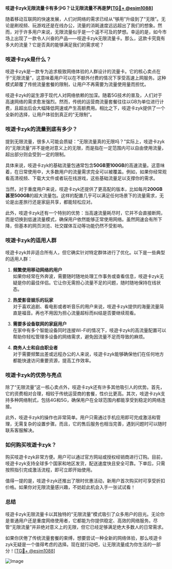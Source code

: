 **吱遊卡zyk无限流量卡有多少G？让无限流量不再是梦[[TG💪+ @esim1088](https://t.me/s/esim1088)]**

随着移动互联网的快速发展，人们对网络的需求已经从“够用”升级到了“无限”。无论是刷视频、玩游戏还是在线办公，流量的消耗速度远远超出了我们的想象。然而，对于许多用户来说，无限流量似乎是一个遥不可及的梦想。幸运的是，如今市场上出现了一款令人兴奋的产品——吱遊卡zyk无限流量卡。那么，这款卡究竟有多大的流量？它是否真的能够满足我们的需求呢？

### 吱遊卡zyk是什么？

吱遊卡zyk是一款专为追求极致网络体验的人群设计的流量卡。它的核心卖点在于“无限流量”，这意味着用户可以在不额外付费的情况下享受高速上网服务。这种模式颠覆了传统流量套餐的限制，让用户不再需要为流量使用量而担忧。

吱遊卡zyk的诞生源于现代人对网络依赖的加深。随着5G技术的普及，人们对于高速网络的需求愈发强烈。然而，传统的运营商流量套餐往往以GB为单位进行计费，且超出后会大幅降低网速或产生高额费用。相比之下，吱遊卡zyk提供了一个全新的选择，让用户体验到真正的“无限制”。

### 吱遊卡zyk的流量到底有多少？

提到无限流量，很多人可能会质疑：“无限流量真的无限吗？”实际上，吱遊卡zyk的“无限流量”并不是绝对意义上的无限，而是指在一定范围内可以自由使用流量，超出部分则会受到一定的限制。

具体来说，吱遊卡zyk的基础流量包通常包含**50GB至100GB**的高速流量。这意味着，在日常使用中，大多数用户的流量需求完全可以被覆盖。例如，如果你经常观看高清视频、下载大文件或者玩在线游戏，这些基础流量足以支撑你的需求。

当然，对于重度用户来说，吱遊卡zyk还提供了更高配的版本，比如每月**200GB甚至500GB**的超大流量包。这样的配置几乎可以满足任何场景下的流量需求，无论是出差旅行还是家庭共享，都能轻松应对。

此外，吱遊卡zyk还有一个特别的优势：当高速流量耗尽时，它并不会直接断网，而是切换到低速流量模式，确保用户依然能够正常使用网络。虽然网速会有所下降，但基本的网页浏览、社交媒体互动等功能仍然不受影响。

### 吱遊卡zyk的适用人群

吱遊卡zyk并非适合所有人，但它确实针对特定群体进行了优化。以下是一些典型的适用人群：

1. **频繁使用移动网络的用户**  
   如果你经常在外奔波，需要随时随地处理工作事务或查看信息，吱遊卡zyk无疑是你的最佳伴侣。它让你无需担心流量不足的问题，随时随地保持在线状态。

2. **热爱影音娱乐的玩家**  
   对于喜欢追剧、看电影或者听音乐的用户来说，吱遊卡zyk提供的海量流量简直是福音。再也不用因为担心流量超标而纠结是否要继续观看。

3. **需要多设备联网的家庭用户**  
   在家中有多个智能设备同时连接Wi-Fi的情况下，吱遊卡zyk的高流量配置可以帮助你轻松管理多设备的网络需求，避免因流量不足而导致的麻烦。

4. **商务人士和自由职业者**  
   对于需要频繁出差或远程办公的人来说，吱遊卡zyk能够确保他们在任何地方都能快速访问重要资源，提高工作效率。

### 吱遊卡zyk的优势与亮点

除了“无限流量”这一核心卖点外，吱遊卡zyk还有许多其他吸引人的优势。首先，它的资费相对合理，相较于传统运营商的套餐，性价比更高。其次，吱遊卡zyk支持多种网络制式，包括4G和5G，确保用户在全球范围内都能享受到稳定的网络连接。

此外，吱遊卡zyk的操作也非常简单。用户只需通过手机应用即可完成激活和管理，无需复杂的设置步骤。而且，它的售后服务也相当完善，遇到问题时可以随时联系客服解决。

### 如何购买吱遊卡zyk？

购买吱遊卡zyk非常方便。用户可以通过官方网站或授权经销商进行订购。目前，吱遊卡zyk支持全球多个国家和地区发货，配送速度快且安全可靠。下单后，只需按照指引完成激活流程，即可立即开始使用。

值得一提的是，吱遊卡zyk还推出了限时优惠活动，新用户首次购买时可享受折扣价格。如果你对无限流量感兴趣，不妨趁此机会入手一张试试看！

### 总结

吱遊卡zyk无限流量卡以其独特的“无限流量”模式吸引了众多用户的目光。无论你是普通用户还是重度网络使用者，它都能为你提供稳定、高效的网络服务。尽管“无限流量”并非绝对意义上的无限，但它已经足够满足绝大多数人的日常需求。

如果你厌倦了传统流量套餐的束缚，想要尝试一种全新的网络体验，那么吱遊卡zyk无疑是一个值得考虑的选择。现在就行动吧，让无限流量成为你生活的一部分！[[TG💪+ @esim1088](https://t.me/s/esim1088)]

![Image](https://i.postimg.cc/4NQfJmqS/Snipaste-2025-05-13-00-14-12.png)